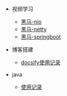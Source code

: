
* 视频学习

  * [黑马-nio](/md/nio-hm/01.NIO三大组件.md)
  * [黑马-netty](/md/netty-hm/入门/01.概述.md)
  * [黑马-springboot](/md/springboot-hm/01.搭建SpringBoot项目.md)

* 博客搭建

  * [docsify使用记录](/md/learn-that/01.封面.md)

* java

  * [使用记录](/md/work/01.java8的stream.md)